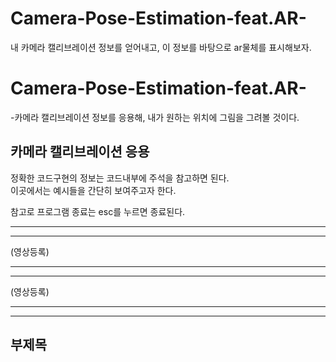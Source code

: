 # Camera-Pose-Estimation-feat.AR-
내 카메라 캘리브레이션 정보를 얻어내고, 이 정보를 바탕으로 ar물체를 표시해보자.

Camera-Pose-Estimation-feat.AR-
============================
-카메라 캘리브레이션 정보를 응용해, 내가 원하는 위치에 그림을 그려볼 것이다.


카메라 캘리브레이션 응용
--------------------------
정확한 코드구현의 정보는 코드내부에 주석을 참고하면 된다. <br/>
이곳에서는 예시들을 간단히 보여주고자 한다. <br/>

  참고로 프로그램 종료는 esc를 누르면 종료된다. 
* * *
* * *
>
>  >   



(영상등록)

* * *
* * *
>
>  >  

(영상등록)


* * *
* * *
부제목
--------------------------


 


